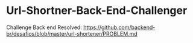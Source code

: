 # Url-Shortner-Back-End-Challenger
Challenge Back end Resolved: https://github.com/backend-br/desafios/blob/master/url-shortener/PROBLEM.md

